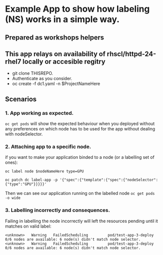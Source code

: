 # Example App to show how labeling (NS) works in a simple way.
## Prepared as workshops helpers

## This app relays on availability of rhscl/httpd-24-rhel7 locally or accesible regitry

* git clone THISREPO.
* Authenticate as you consider.
* oc create -f dc1.yaml -n $ProjectNameHere

## Scenarios
### 1. App working as expected.

```oc get pods``` will show the expected behaviour when you deployed without any preferences on which node has to be used for the app without dealing with nodeSelector.

### 2. Attaching app to a specific node.

if you want to make your application binded to a node (or a labelling set of ones):

```oc label node $nodeNameHere type=GPU```

```oc patch dc label-app -p '{"spec":{"template":{"spec":{"nodeSelector":{"type":"GPU"}}}}}'```

Then we can see our application running on the labelled node
```oc get pods -o wide```

### 3. Labelling incorrectly and consequences.

Failing in labelling the node incorrectly will left the resources pending until it matches on valid label:

```
<unknown>   Warning   FailedScheduling         pod/test-app-3-deploy              0/6 nodes are available: 6 node(s) didn't match node selector.
<unknown>   Warning   FailedScheduling         pod/test-app-3-deploy              0/6 nodes are available: 6 node(s) didn't match node selector.
```
